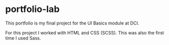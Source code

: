 # portfolio-lab

This portfolio is my final project for the UI Basics module at DCI.

For this project I worked with HTML and CSS (SCSS). This was also the first time I used Sass.
